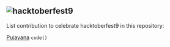 ## <img alt="hacktoberfest9" src="https://github.com/pujayana/pujayana/blob/main/assets/hacktoberfest9/virtual-background-hacktoberfest9.png">
List contribution to celebrate hacktoberfest9 in this repository:

[Pujayana](https://github.com/pujayana "Pujayana Github")
`code()`